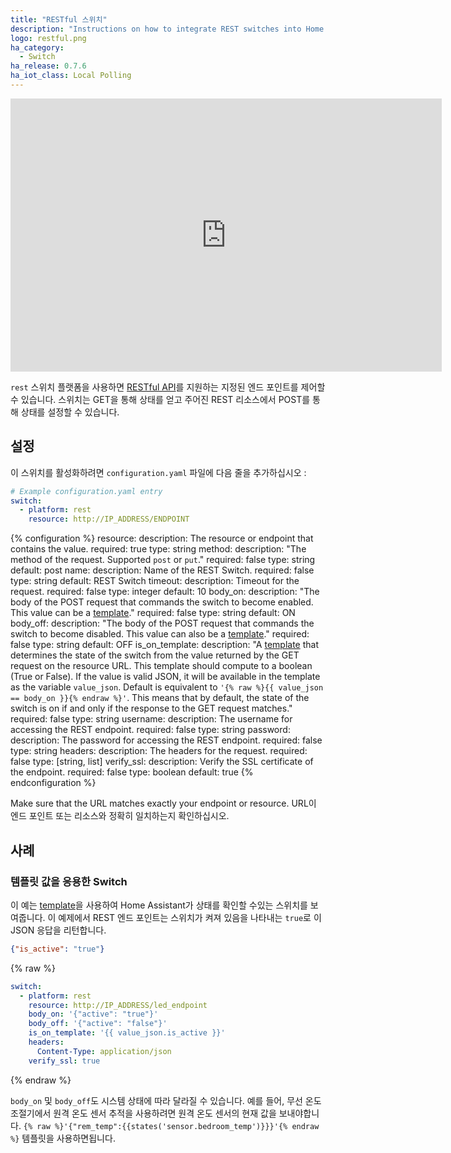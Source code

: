 ```yaml
---
title: "RESTful 스위치"
description: "Instructions on how to integrate REST switches into Home Assistant."
logo: restful.png
ha_category:
  - Switch
ha_release: 0.7.6
ha_iot_class: Local Polling
---
```


<div class='videoWrapper'>
<iframe width="690" height="437" src="https://www.youtube.com/embed/E99-17XyyUg" frameborder="0" allow="accelerometer; autoplay; encrypted-media; gyroscope; picture-in-picture" allowfullscreen></iframe>
</div>

`rest` 스위치 플랫폼을 사용하면 [RESTful API](https://en.wikipedia.org/wiki/Representational_state_transfer)를 지원하는 지정된 엔드 포인트를 제어할 수 있습니다. 스위치는 GET을 통해 상태를 얻고 주어진 REST 리소스에서 POST를 통해 상태를 설정할 수 있습니다.

## 설정

이 스위치를 활성화하려면 `configuration.yaml` 파일에 다음 줄을 추가하십시오 :

```yaml
# Example configuration.yaml entry
switch:
  - platform: rest
    resource: http://IP_ADDRESS/ENDPOINT
```

{% configuration %}
resource:
  description: The resource or endpoint that contains the value.
  required: true
  type: string
method:
  description: "The method of the request. Supported `post` or `put`."
  required: false
  type: string
  default: post
name:
  description: Name of the REST Switch.
  required: false
  type: string
  default: REST Switch
timeout:
  description: Timeout for the request.
  required: false
  type: integer
  default: 10
body_on:
  description: "The body of the POST request that commands the switch to become enabled. This value can be a [template](/topics/templating/)."
  required: false
  type: string
  default: ON
body_off:
  description: "The body of the POST request that commands the switch to become disabled. This value can also be a [template](/topics/templating/)."
  required: false
  type: string
  default: OFF
is_on_template:
  description: "A [template](/docs/configuration/templating/#processing-incoming-data) that determines the state of the switch from the value returned by the GET request on the resource URL. This template should compute to a boolean (True or False). If the value is valid JSON, it will be available in the template as the variable `value_json`. Default is equivalent to `'{% raw %}{{ value_json == body_on }}{% endraw %}'`. This means that by default, the state of the switch is on if and only if the response to the GET request matches."
  required: false
  type: string
username:
  description: The username for accessing the REST endpoint.
  required: false
  type: string
password:
  description: The password for accessing the REST endpoint.
  required: false
  type: string
headers:
  description: The headers for the request.
  required: false
  type: [string, list]
verify_ssl:
  description: Verify the SSL certificate of the endpoint.
  required: false
  type: boolean
  default: true
{% endconfiguration %}

<div class='note warning'>
Make sure that the URL matches exactly your endpoint or resource.
URL이 엔드 포인트 또는 리소스와 정확히 일치하는지 확인하십시오.
</div>

## 사례

### 템플릿 값을 응용한 Switch

이 예는 [template](/topics/templating/)을 사용하여 Home Assistant가 상태를 확인할 수있는 스위치를 보여줍니다. 이 예제에서 REST 엔드 포인트는 스위치가 켜져 있음을 나타내는 `true`로 이 JSON 응답을 리턴합니다.

```json
{"is_active": "true"}
```

{% raw %}
```yaml
switch:
  - platform: rest
    resource: http://IP_ADDRESS/led_endpoint
    body_on: '{"active": "true"}'
    body_off: '{"active": "false"}'
    is_on_template: '{{ value_json.is_active }}'
    headers:
      Content-Type: application/json
    verify_ssl: true
```
{% endraw %}

`body_on` 및 `body_off`도 시스템 상태에 따라 달라질 수 있습니다. 예를 들어, 무선 온도 조절기에서 원격 온도 센서 추적을 사용하려면 원격 온도 센서의 현재 값을 보내야합니다. `{% raw %}'{"rem_temp":{{states('sensor.bedroom_temp')}}}'{% endraw %}` 템플릿을 사용하면됩니다.